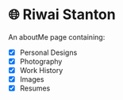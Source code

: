 # 🌐 Riwai Stanton

An aboutMe page containing:

- [X] Personal Designs
- [X] Photography
- [X] Work History
- [X] Images
- [X] Resumes
